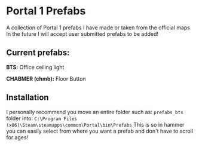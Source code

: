 # Portal 1 Prefabs
A collection of Portal 1 prefabs I have made or taken from the official maps
In the future I will accept user submitted prefabs to be added!

## Current prefabs:

**BTS:**
Office ceiling light

**CHABMER (chmb):**
Floor Button


## Installation
I personally recommend you move an entire folder such as: `prefabs_bts` folder into:
 `C:\Program Files (x86)\Steam\steamapps\common\Portal\bin\Prefabs`
 This is so in hammer you can easily select from where you want a prefab and don't have to scroll for ages!

